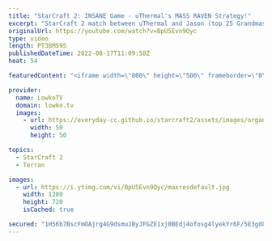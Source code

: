 ```yaml
---
title: "StarCraft 2: INSANE Game - uThermal's MASS RAVEN Strategy!"
excerpt: "StarCraft 2 match between uThermal and Jason (top 25 Grandmaster on NA) where uThermal plays his latest strategy: Mass Raven and Hellion. This is a crazy macro game of Terran versus Terran with hundreds of Hellions and Ravens.  uThermal's Hellion Raven to Grandmaster League: https://www.youtube.com/playlist?list=PLhaCXeA_nfD0yq1NJ8C7dZi9vRxYfEHNW"
originalUrl: https://youtube.com/watch?v=BpU5Evn9Qyc
type: video
length: PT38M59S
publishedDateTime: 2022-08-17T11:09:58Z
heat: 54

featuredContent: "<iframe width=\"800\" height=\"500\" frameborder=\"0\" src=\"https://www.youtube.com/embed/BpU5Evn9Qyc\" allow=\"accelerometer; autoplay; encrypted-media; gyroscope; picture-in-picture\" allowfullscreen></iframe>"

provider:
  name: LowkoTV
  domain: lowko.tv
  images:
    - url: https://everyday-cc.github.io/starcraft2/assets/images/organizations/lowko.tv-50x50.jpg
      width: 50
      height: 50

topics:
  - StarCraft 2
  - Terran

images:
  - url: https://i.ytimg.com/vi/BpU5Evn9Qyc/maxresdefault.jpg
    width: 1280
    height: 720
    isCached: true

secured: "1H56b7BscFmOAjrg4G9dsmuJByJFGZE1xj0BEdj4ofosg4lyekYr6F/5E3gd8jL2hbuZ2Z8wGKThSfWcwwOADj1J+DkdhG/Bnn2xUA/sDxBJhF1hnaYlDN8ngUFl7XlrIB8dGDYALpqo0MaLyQNftBs4j1JNaCC78PGf5JFv1EE/fOdUwpeDlHJC7MNzzh9nCb9ti0y60SetoW71mpJKU2rgplPbYeU+hepsvC2LRpXyBR2/QKC0yklt9C/bzopP8Tta5JultFMcK6Y+ZRwSJqA9i9fbj3c08sn+DynOCBBzZskXtgM4oeoBWFEoKDTxg2WsDsZocdp8k6qJIgbD7rDi5dido8X91BNKb8aSdCxBt5LkYLtf9w/wHqrTv7bAoByyXYLvfyoVPLvSpWEGDRUxHc3bqz8UAa7JI+wLcKB7X/U0Qmi7UODW4J/VA0Sn;BCqm51AxCvZqWo/XRMp2pA=="
---
```


